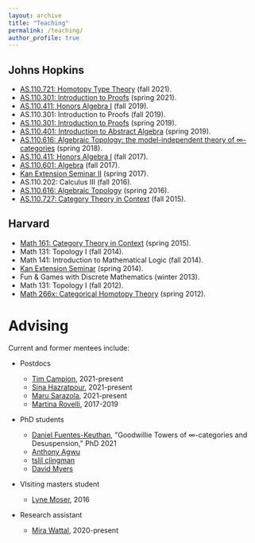 ```yaml
---
layout: archive
title: "Teaching"
permalink: /teaching/
author_profile: true
---
```


## Johns Hopkins

* [AS.110.721: Homotopy Type Theory](https://github.com/emilyriehl/721) (fall 2021).
* [AS.110.301: Introduction to Proofs](https://math.jhu.edu/~eriehl/301/) (spring 2021).
* [AS.110.411: Honors Algebra I](https://math.jhu.edu/~eriehl/411/) (fall 2019).
* AS.110.301: Introduction to Proofs (fall 2019).
* [AS.110.301: Introduction to Proofs](https://math.jhu.edu/~eriehl/301-s19/) (spring 2019).
* [AS.110.401: Introduction to Abstract Algebra](https://math.jhu.edu/~eriehl/401/) (spring 2019).
* [AS.110.616: Algebraic Topology: the model-independent theory of ∞-categories](https://math.jhu.edu/~eriehl/616/) (spring 2018).
* [AS.110.411: Honors Algebra I](https://math.jhu.edu/~eriehl/411-f17/) (fall 2017).
* [AS.110.601: Algebra](https://math.jhu.edu/~eriehl/601/) (fall 2017).
* [Kan Extension Seminar II](https://math.jhu.edu/~eriehl/kanII/) (spring 2017).
* AS.110.202: Calculus III (fall 2016).
* [AS.110.616: Algebraic Topology](https://math.jhu.edu/~eriehl/616-s16/) (spring 2016).
* [AS.110.727: Category Theory in Context](https://math.jhu.edu/~eriehl/727/) (fall 2015). 

## Harvard

* [Math 161: Category Theory in Context](https://math.jhu.edu/~eriehl/161/) (spring 2015).
* Math 131: Topology I (fall 2014).
* Math 141: Introduction to Mathematical Logic (fall 2014).
* [Kan Extension Seminar](https://math.jhu.edu/~eriehl/kan/) (spring 2014). 
* Fun & Games with Discrete Mathematics (winter 2013).
* Math 131: Topology I (fall 2012).
* [Math 266x: Categorical Homotopy Theory](https://math.jhu.edu/~eriehl/266x/) (spring 2012). 


# Advising     

Current and former mentees include:

* Postdocs
    * [Tim Campion](http://sites.nd.edu/tcampion/), 2021-present
    * [Sina Hazratpour](https://sinhp.github.io/), 2021-present
    * [Maru Sarazola](https://pi.math.cornell.edu/~maru/), 2021-present
    * [Martina Rovelli](https://people.math.umass.edu/~rovelli/), 2017-2019

* PhD students
    * [Daniel Fuentes-Keuthan](https://math.jhu.edu/~dfuente6/), "Goodwillie Towers of ∞-categories and Desuspension," PhD 2021
    * [Anthony Agwu](https://mathematics.jhu.edu/people/graduate-students/)
    * [tslil clingman](https://tslil.xyz/)
    * [David Myers](http://davidjaz.com/)
    
* VIsiting masters student
    * [Lyne Moser](https://lynemoser.com/), 2016
    
* Research assistant
    * [Mira Wattal](https://www.linkedin.com/in/mira-wattal-351055135), 2020-present
